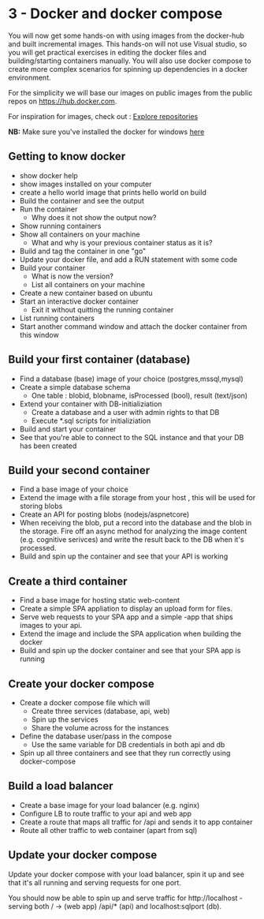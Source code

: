 # 3 - Docker and docker compose

You will now get some hands-on with using images from the docker-hub and built incremental images. This hands-on will not use Visual studio, so you will get practical exercises in editing the docker files and building/starting containers manually. You will also use docker compose to create more complex scenarios for spinning up dependencies in a docker environment.

For the simplicity we will base our images on public images from the public repos on <a href="https://hub.docker.com">https://hub.docker.com</a>.

For inspiration for images, check out : <a href="https://hub.docker.com/explore/">Explore repositories</a>

**NB:** Make sure you've installed the docker for windows <a href="https://docs.docker.com/docker-for-windows/install/#download-docker-for-windows">here</a>

## Getting to know docker
 - show docker help
 - show images installed on your computer
 - create a hello world image that prints hello world on build
 - Build the container and see the output
 - Run the container
      - Why does it not show the output now?
 - Show running containers 
 - Show all containers on your machine
    - What and why is your previous container status as it is?
 - Build and tag the container in one "go"
 - Update your docker file, and add a RUN statement with some code
 - Build your container
    - What is now the version?
    - List all containers on your machine
 - Create a new container based on ubuntu
 - Start an interactive docker container
    - Exit it without quitting the running container
 - List running containers
 - Start another command window and attach the docker container from this window


## Build your first container (database)
 - Find a database (base) image of your choice (postgres,mssql,mysql)
 - Create a simple database schema 
     - One table : blobid, blobname, isProcessed (bool), result (text/json)
 - Extend your container with DB-initializiation
     - Create a database and a user with admin rights to that DB
     - Execute *.sql scripts for initializiation    
 - Build and start your container
 - See that you're able to connect to the SQL instance and that your DB has been created

## Build your second container
 - Find a base image of your choice
 - Extend the image with a file storage from your host , this will be used for storing blobs
 - Create an API for posting blobs (nodejs/aspnetcore)
 - When receiving the blob, put a record into the database and the blob in the storage. Fire off an async method for analyzing the image content (e.g. cognitive serivces) and write the result back to the DB when it's processed.
 - Build and spin up the container and see that your API is working

## Create a third container
 - Find a base image for hosting static web-content
 - Create a simple SPA appliation to display an upload form for files.
 - Serve web requests to your SPA app and a simple -app that ships images to your api.
 - Extend the image and include the SPA application when building the docker
 - Build and spin up the docker container and see that your SPA app is running

## Create your docker compose
 - Create a docker compose file which will
     - Create three services (database, api, web)
     - Spin up the services
     - Share the volume across for the instances
 - Define the database user/pass in the compose
     - Use the same variable for DB credentials in both api and db 
 - Spin up all three containers and see that they run correctly using docker-compose

## Build a load balancer
  - Create a base image for your load balancer (e.g. nginx)
  - Configure LB to route traffic to your api and web app
  - Create a route that maps all traffic for /api and sends it to app container
  - Route all other traffic to web container (apart from sql)

## Update your docker compose
Update your docker compose with your load balancer, spin it up and see that it's all running and serving requests for one port.

You should now be able to spin up and serve traffic for http://localhost - serving both / -> (web app) /api/* (api) and localhost:sqlport (db).

